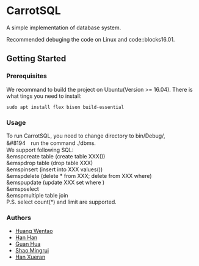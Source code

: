 # CarrotSQL

A simple implementation of database system.

Recommended debuging the code on Linux and code::blocks16.01.

## Getting Started

### Prerequisites

We recommand to build the project on Ubuntu(Version >= 16.04). There is what tings you need to install:
```
sudo apt install flex bison build-essential
```

### Usage
To run CarrotSQL, you need to change directory to bin/Debug/,  
&#8194　run the command ./dbms.  
We support following SQL:  
&emspcreate table (create table XXX())  
&emspdrop table (drop table XXX)  
&emspinsert (insert into XXX values())  
&emspdelete (delete * from XXX;  delete from XXX where)  
&emspupdate (update XXX set where )  
&emspselect   
&emspmultiple table join  
P.S. select count(\*) and limit are supported.   


### Authors

- [Huang Wentao](https://github.com/huangwentao0831)
- [Han Han](https://github.com/hagen666)
- [Guan Hua](https://github.com/GH1995)
- [Shao Mingrui](https://github.com/crazyxuehu)
- [Han Xueran](https://github.com/lemontreehxr)
